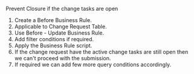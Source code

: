 Prevent Closure if the change tasks are open

1. Create a Before Business Rule.
2. Applicable to Change Request Table.
3. Use Before - Update Business Rule.
4. Add filter conditions if required.
5. Apply the Business Rule script.
6. If the change request have the active change tasks are still open then we can't proceed with the submission.
7. If required we can add few more query conditions accordingly.
